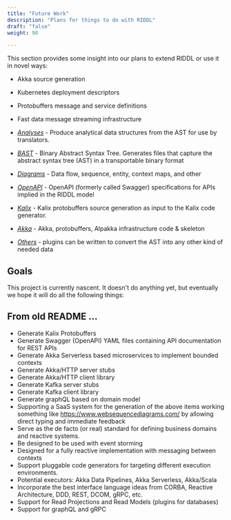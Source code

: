 ```yaml
---
title: "Future Work"
description: "Plans for things to do with RIDDL"
draft: "false"
weight: 90

---
```


This section provides some insight into our plans to extend RIDDL or use it in
novel ways:

* Akka source generation
* Kubernetes deployment descriptors
* Protobuffers message and service definitions
* Fast data message streaming infrastructure


* [_Analyses_](analyses) - Produce analytical data structures from the AST for 
  use by translators. 
* [_BAST_](bast) - Binary Abstract Syntax Tree. Generates files that capture the
  abstract syntax tree (AST) in a transportable binary format
* [_Diagrams_](diagrams) - Data flow, sequence, entity, context maps, and other
* [_OpenAPI_](openapi) - OpenAPI (formerly called Swagger) specifications for APIs
  implied in the RIDDL model
* [_Kalix_](kalix) - Kalix protobuffers source generation as input to the Kalix
  code generator.
* [_Akka_](akka) - Akka, protobuffers, Alpakka infrastructure code & skeleton
* [_Others_](others) - plugins can be written to convert the AST into any other
  kind of needed data

## Goals
This project is currently nascent. It doesn't do anything yet, but eventually
we hope it will do all the following things:

## From old README ...
* Generate Kalix Protobuffers
* Generate Swagger (OpenAPI) YAML files containing API documentation for
  REST APIs
* Generate Akka Serverless based microservices to implement bounded contexts
* Generate Akka/HTTP server stubs
* Generate Akka/HTTP client library
* Generate Kafka server stubs
* Generate Kafka client library
* Generate graphQL based on domain model
* Supporting a SaaS system for the generation of the above items working
  something like https://www.websequencediagrams.com/ by allowing direct
  typing and immediate feedback
* Serve as the de facto (or real) standard for defining business domains and
  reactive systems.
* Be designed to be used with event storming
* Designed for a fully reactive implementation with messaging between
  contexts
* Support pluggable code generators for targeting different execution
  environments.
* Potential executors:  Akka Data Pipelines, Akka Serverless, Akka/Scala
* Incorporate the best interface language ideas from CORBA, Reactive
  Architecture, DDD, REST, DCOM, gRPC, etc.
* Support for Read Projections and Read Models (plugins for databases)
* Support for graphQL and gRPC